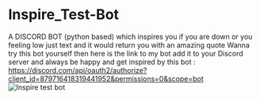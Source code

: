 # Inspire_Test-Bot
A DISCORD BOT (python based) which inspires you if you are down or you feeling low just text and it would return you with an amazing quote 
Wanna try this bot yourself then here is the link to my bot add it to your Discord server and always be happy and get inspired by this bot : https://discord.com/api/oauth2/authorize?client_id=879716418319441952&permissions=0&scope=bot
![Inspire test bot](https://user-images.githubusercontent.com/86146673/185731269-dcc10024-530f-44f9-858e-f293591a144f.png)
